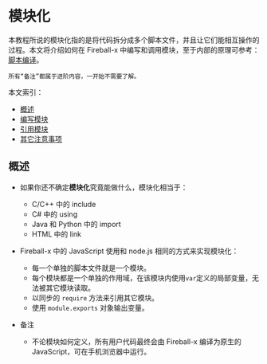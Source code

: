# 模块化

本教程所说的模块化指的是将代码拆分成多个脚本文件，并且让它们能相互操作的过程。本文将介绍如何在 Fireball-x 中编写和调用模块，至于内部的原理可参考：[脚本编译](core/script-building.md)。
```
所有“备注”都属于进阶内容，一开始不需要了解。
```

本文索引：
- [概述](#intro)
- [编写模块](#export)
- [引用模块](#import)
- [其它注意事项](#note)

## <a name="intro"></a>概述

- 如果你还不确定**模块化**究竟能做什么，模块化相当于：
	- C/C++ 中的 include
    - C# 中的 using
    - Java 和 Python 中的 import
    - HTML 中的 link
- Fireball-x 中的 JavaScript 使用和 node.js 相同的方式来实现模块化：
	- 每一个单独的脚本文件就是一个模块。
	- 每个模块都是一个单独的作用域，在该模块内使用`var`定义的局部变量，无法被其它模块读取。
	- 以同步的 `require` 方法来引用其它模块。
	- 使用 `module.exports` 对象输出变量。

- 备注
	- 不论模块如何定义，所有用户代码最终会由 Fireball-x 编译为原生的 JavaScript，可在手机浏览器中运行。
    


